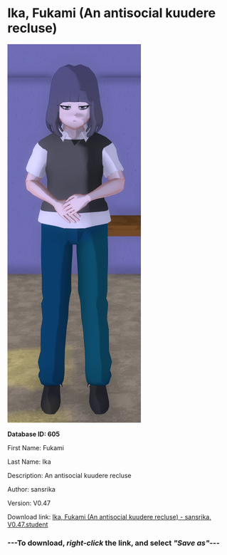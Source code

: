 # Ika, Fukami (An antisocial kuudere recluse)

<img src="https://raw.githubusercontent.com/Arbiter1223/Daigaku-Gurashi-Custom-Students/master/Students/Files/Ika%2C%20Fukami%20(An%20antisocial%20kuudere%20recluse).png" title="Ika, Fukami (An antisocial kuudere recluse) - sansrika, V0.47">

**Database ID: 605**

First Name: Fukami

Last Name: Ika

Description: An antisocial kuudere recluse

Author: sansrika

Version: V0.47

Download link: <a href="https://raw.githubusercontent.com/Arbiter1223/Daigaku-Gurashi-Custom-Students/master/Students/Files/Ika%2C%20Fukami%20(An%20antisocial%20kuudere%20recluse)%20-%20sansrika%2C%20V0.47.student">Ika, Fukami (An antisocial kuudere recluse) - sansrika, V0.47.student</a>

### ---**To download, _right-click_ the link, and select _"Save as"_**---
